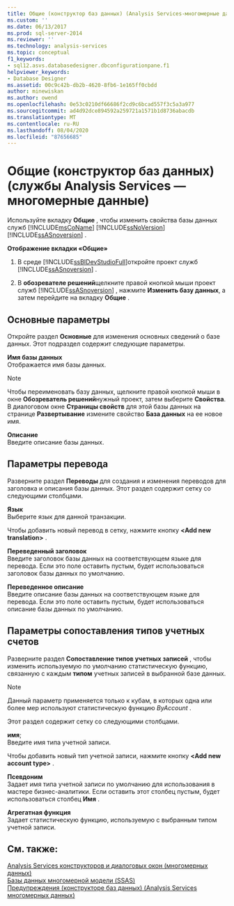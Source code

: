 ```yaml
---
title: Общие (конструктор баз данных) (Analysis Services-многомерные данные) | Документация Майкрософт
ms.custom: ''
ms.date: 06/13/2017
ms.prod: sql-server-2014
ms.reviewer: ''
ms.technology: analysis-services
ms.topic: conceptual
f1_keywords:
- sql12.asvs.databasedesigner.dbconfigurationpane.f1
helpviewer_keywords:
- Database Designer
ms.assetid: 00c9c42b-db2b-4620-8fb6-1e165ff0cbdd
author: minewiskan
ms.author: owend
ms.openlocfilehash: 0e53c0210df66686f2cd9c6bcad557f3c5a3a977
ms.sourcegitcommit: ad4d92dce894592a259721a1571b1d8736abacdb
ms.translationtype: MT
ms.contentlocale: ru-RU
ms.lasthandoff: 08/04/2020
ms.locfileid: "87656685"
---
```

# <a name="general-database-designer-analysis-services---multidimensional-data"></a>Общие (конструктор баз данных) (службы Analysis Services — многомерные данные)
  Используйте вкладку **Общие** , чтобы изменить свойства базы данных служб [!INCLUDE[msCoName](../includes/msconame-md.md)] [!INCLUDE[ssNoVersion](../includes/ssnoversion-md.md)] [!INCLUDE[ssASnoversion](../includes/ssasnoversion-md.md)] .  
  
 **Отображение вкладки «Общие»**  
  
1.  В среде [!INCLUDE[ssBIDevStudioFull](../includes/ssbidevstudiofull-md.md)]откройте проект служб [!INCLUDE[ssASnoversion](../includes/ssasnoversion-md.md)] .  
  
2.  В **обозревателе решений**щелкните правой кнопкой мыши проект служб [!INCLUDE[ssASnoversion](../includes/ssasnoversion-md.md)] , нажмите **Изменить базу данных**, а затем перейдите на вкладку **Общие** .  
  
## <a name="basic-options"></a>Основные параметры  
 Откройте раздел **Основные** для изменения основных сведений о базе данных. Этот подраздел содержит следующие параметры.  
  
 **Имя базы данных**  
 Отображается имя базы данных.  
  
> [!NOTE]  
>  Чтобы переименовать базу данных, щелкните правой кнопкой мыши в окне **Обозреватель решений**нужный проект, затем выберите **Свойства**. В диалоговом окне **Страницы свойств** для этой базы данных на странице **Развертывание** измените свойство **База данных** на ее новое имя.  
  
 **Описание**  
 Введите описание базы данных.  
  
## <a name="translations-options"></a>Параметры перевода  
 Разверните раздел **Переводы** для создания и изменения переводов для заголовка и описания базы данных. Этот раздел содержит сетку со следующими столбцами.  
  
 **Язык**  
 Выберите язык для данной транзакции.  
  
 Чтобы добавить новый перевод в сетку, нажмите кнопку **\<Add new translation>** .  
  
 **Переведенный заголовок**  
 Введите заголовок базы данных на соответствующем языке для перевода. Если это поле оставить пустым, будет использоваться заголовок базы данных по умолчанию.  
  
 **Переведенное описание**  
 Введите описание базы данных на соответствующем языке для перевода. Если это поле оставить пустым, будет использоваться описание базы данных по умолчанию.  
  
## <a name="account-type-mapping-options"></a>Параметры сопоставления типов учетных счетов  
 Разверните раздел **Сопоставление типов учетных записей** , чтобы изменить используемую по умолчанию статистическую функцию, связанную с каждым **типом** учетных записей в выбранной базе данных.  
  
> [!NOTE]  
>   Данный параметр применяется только к кубам, в которых одна или более мер используют статистическую функцию *ByAccount* .  
  
 Этот раздел содержит сетку со следующими столбцами.  
  
 **имя**;  
 Введите имя типа учетной записи.  
  
 Чтобы добавить новый тип учетной записи, нажмите кнопку **\<Add new account type>** .  
  
 **Псевдоним**  
 Задает имя типа учетной записи по умолчанию для использования в мастере бизнес-аналитики. Если оставить этот столбец пустым, будет использоваться столбец **Имя** .  
  
 **Агрегатная функция**  
 Задает статистическую функцию, используемую с выбранным типом учетной записи.  
  
## <a name="see-also"></a>См. также:  
 [Analysis Services конструкторов и диалоговых окон &#40;многомерных данных&#41;](analysis-services-designers-and-dialog-boxes-multidimensional-data.md)   
 [Базы данных многомерной модели &#40;SSAS&#41;](multidimensional-models/multidimensional-model-databases-ssas.md)   
 [Предупреждения &#40;конструкторе баз данных&#41; &#40;Analysis Services многомерных данных&#41;](warnings-database-designer-analysis-services-multidimensional-data.md)  
  
  
